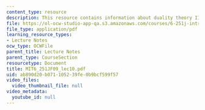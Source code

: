 ```yaml
---
content_type: resource
description: This resource contains information about duality theory II.
file: https://ol-ocw-studio-app-qa.s3.amazonaws.com/courses/6-251j-introduction-to-mathematical-programming-fall-2009/ab890d20b071105239fe0b9bcf599f57_MIT6_251JF09_lec10.pdf
file_type: application/pdf
learning_resource_types:
- Lecture Notes
ocw_type: OCWFile
parent_title: Lecture Notes
parent_type: CourseSection
resourcetype: Document
title: MIT6_251JF09_lec10.pdf
uid: ab890d20-b071-1052-39fe-0b9bcf599f57
video_files:
  video_thumbnail_file: null
video_metadata:
  youtube_id: null
---
```

